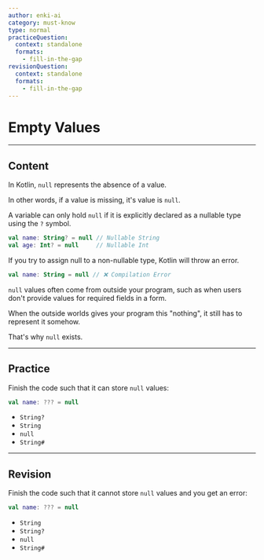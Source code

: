 ```yaml
---
author: enki-ai
category: must-know
type: normal
practiceQuestion:
  context: standalone
  formats:
    - fill-in-the-gap
revisionQuestion:
  context: standalone
  formats:
    - fill-in-the-gap
---
```


# Empty Values

---
## Content

In Kotlin, `null` represents the absence of a value.

In other words, if a value is missing, it's value is `null`.

A variable can only hold `null` if it is explicitly declared as a nullable type using the `?` symbol.

```kotlin
val name: String? = null // Nullable String
val age: Int? = null     // Nullable Int
```

If you try to assign null to a non-nullable type, Kotlin will throw an error.

```kotlin
val name: String = null // ❌ Compilation Error
```

`null` values often come from outside your program, such as when users don't provide values for required fields in a form.

When the outside worlds gives your program this "nothing", it still has to represent it somehow.

That's why `null` exists.

---
## Practice

Finish the code such that it can store `null` values:

```kotlin
val name: ??? = null
```

- `String?`
- `String`
- `null`
- `String#`


---
## Revision

Finish the code such that it cannot store `null` values and you get an error:

```kotlin
val name: ??? = null
```

- `String`
- `String?`
- `null`
- `String#`


